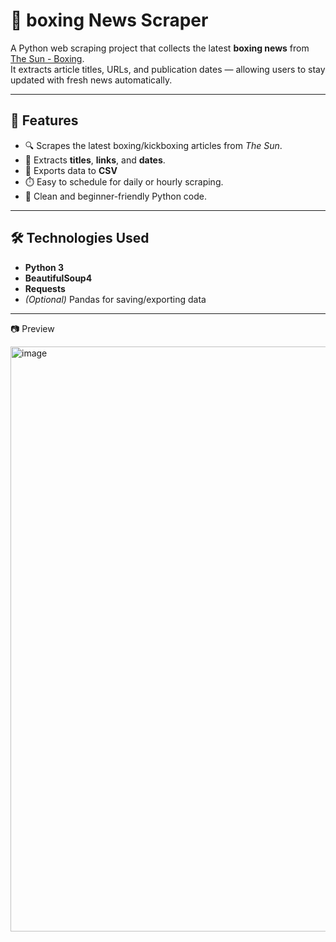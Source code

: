 # 🥊 boxing News Scraper

A Python web scraping project that collects the latest **boxing news** from [The Sun - Boxing](https://www.thesun.co.uk/sport/boxing/).  
It extracts article titles, URLs, and publication dates — allowing users to stay updated with fresh news automatically.

---

## 🚀 Features

- 🔍 Scrapes the latest boxing/kickboxing articles from *The Sun*.
- 📰 Extracts **titles**, **links**, and **dates**.
- 💾 Exports data to **CSV**
- ⏱️ Easy to schedule for daily or hourly scraping.
- 🧠 Clean and beginner-friendly Python code.

---

## 🛠️ Technologies Used

- **Python 3**
- **BeautifulSoup4**
- **Requests**
- *(Optional)* Pandas for saving/exporting data

---
📷 Preview

<img width="1893" height="936" alt="image" src="https://github.com/user-attachments/assets/f2056e75-330f-4411-b477-ae8c13a4042a" />

